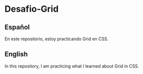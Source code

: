 # Desafio-Grid
## Español
En este repositorio, estoy practicando Grid en CSS.
## English
In this repository, I am practicing what I learned about Grid in CSS.